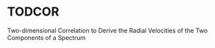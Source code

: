 # TODCOR
 Two-dimensional Correlation to Derive the Radial Velocities of the Two Components of a Spectrum
